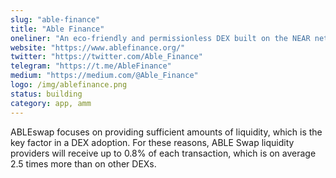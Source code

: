 ```yaml
---
slug: "able-finance"
title: "Able Finance"
oneliner: "An eco-friendly and permissionless DEX built on the NEAR network."
website: "https://www.ablefinance.org/"
twitter: "https://twitter.com/Able_Finance"
telegram: "https://t.me/AbleFinance"
medium: "https://medium.com/@Able_Finance"
logo: /img/ablefinance.png
status: building
category: app, amm
---
```


ABLEswap focuses on providing sufficient amounts of liquidity, which is the key factor in a DEX adoption. For these reasons, ABLE Swap liquidity providers will receive up to 0.8% of each transaction, which is on average 2.5 times more than on other DEXs.
